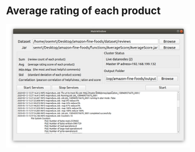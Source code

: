 # Average rating of each product

![enter image description here](https://github.com/image-assets/png/blob/master/AverageScore.png?raw=true)

